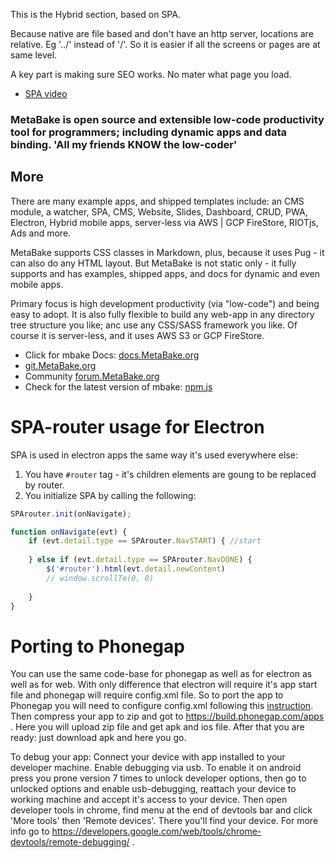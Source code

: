 This is the Hybrid section, based on SPA.

Because native are file based and don't have an http server, locations are relative. Eg '../' instead of '/'.
So it is easier if all the screens or pages are at same level.

A key part is making sure SEO works. No mater what page you load.


- [SPA video](http://youtu.be/LHFjjDPlU3A)



### MetaBake is open source and extensible low-code productivity tool for programmers; including dynamic apps and data binding. 'All my friends KNOW the low-coder'


## More

There are many example apps, and shipped templates include: an CMS module, a watcher, SPA, CMS, Website, Slides, Dashboard, CRUD, PWA, Electron, Hybrid mobile apps, server-less via AWS | GCP FireStore, RIOTjs, Ads and more. 


MetaBake supports CSS classes in Markdown, plus, because it uses Pug - it can also do any HTML layout. But MetaBake is not static only - it fully supports and has examples, shipped apps, and docs for dynamic and even mobile apps.


Primary focus is high development productivity (via "low-code") and being easy to adopt. It is also fully flexible to build any web-app in any directory tree structure you like; anc use any CSS/SASS framework you like. Of course it is server-less, and it uses AWS S3 or GCP FireStore.


- Click for mbake Docs: [docs.MetaBake.org](http://docs.MetaBake.org)
- [git.MetaBake.org](http://git.MetaBake.org)
- Community [forum.MetaBake.org](http://forum.MetaBake.org)
- Check for the latest version of mbake: [npm.js](http://www.npmjs.com/package/mbake)


# SPA-router usage for Electron
SPA is used in electron apps the same way it's used everywhere else:

1) You have `#router` tag - it's children elements are goung to be replaced by router.
2) You initialize SPA by calling the following:
```javascript
SPArouter.init(onNavigate);

function onNavigate(evt) {
    if (evt.detail.type == SPArouter.NavSTART) { //start
 
    } else if (evt.detail.type == SPArouter.NavDONE) {
        $('#router').html(evt.detail.newContent)
        // window.scrollTo(0, 0)
        
    }
}
```

# Porting to Phonegap
You can use the same code-base for phonegap as well as for electron as well as for web. With only difference that electron will require it's app start file and phonegap will require config.xml file. So to port the app to Phonegap you will need to configure config.xml following this [instruction](http://docs.phonegap.com/phonegap-build/configuring/).
Then compress your app to zip and got to https://build.phonegap.com/apps . Here you will upload zip file and get apk and ios file. After that you are ready: just download apk and here you go.

To debug your app:
Connect your device with app installed to your developer machine. Enable debugging via usb. To enable it on android press you prone version 7 times to unlock developer options, then go to unlocked options and enable usb-debugging, reattach your device to working machine and accept it's access to your device. 
Then open developer tools in chrome, find menu at the end of devtools bar and click 'More tools' then 'Remote devices'.
There you'll find your device. For more info go to https://developers.google.com/web/tools/chrome-devtools/remote-debugging/ .
